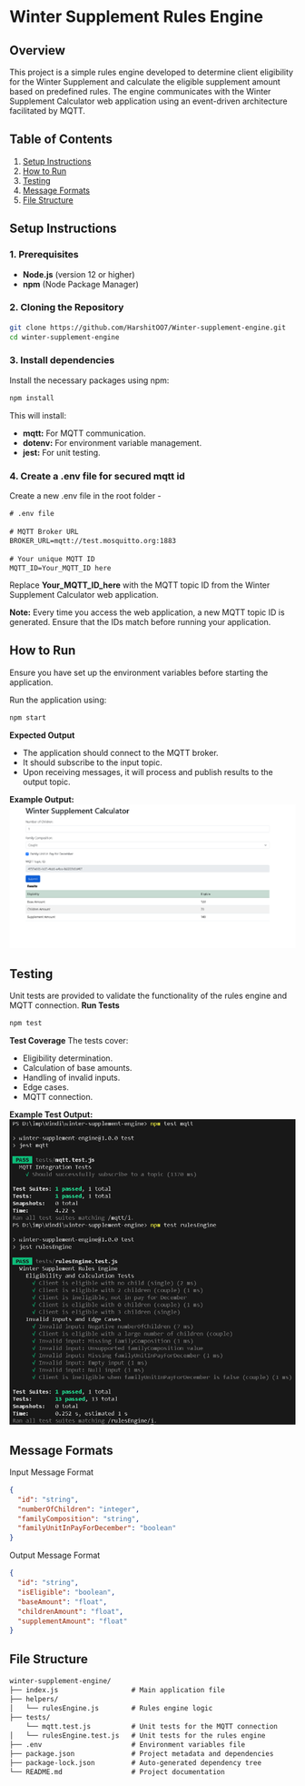 # Winter Supplement Rules Engine

## Overview

This project is a simple rules engine developed to determine client eligibility for the Winter Supplement and calculate the eligible supplement amount based on predefined rules. The engine communicates with the Winter Supplement Calculator web application using an event-driven architecture facilitated by MQTT.

## Table of Contents

1. [Setup Instructions](#setup-instructions)
2. [How to Run](#how-to-run)
3. [Testing](#testing)
4. [Message Formats](#message-formats)
5. [File Structure](#file-structure)

## Setup Instructions
### 1. Prerequisites

- **Node.js** (version 12 or higher)
- **npm** (Node Package Manager)

### 2. Cloning the Repository

```bash
git clone https://github.com/HarshitOO7/Winter-supplement-engine.git
cd winter-supplement-engine
```

### 3. Install dependencies
Install the necessary packages using npm:
```bash
npm install
```
This will install:

- **mqtt:** For MQTT communication.
- **dotenv:** For environment variable management.
- **jest:** For unit testing.

### 4. Create a .env file for secured mqtt id
Create a new .env file in the root folder -
```env
# .env file

# MQTT Broker URL
BROKER_URL=mqtt://test.mosquitto.org:1883

# Your unique MQTT ID
MQTT_ID=Your_MQTT_ID here
```
Replace **Your_MQTT_ID_here** with the MQTT topic ID from the Winter Supplement Calculator web application.

**Note:** Every time you access the web application, a new MQTT topic ID is generated. Ensure that the IDs match before running your application.


## How to Run
Ensure you have set up the environment variables before starting the application.

Run the application using:
```bash
npm start
```

**Expected Output**
- The application should connect to the MQTT broker.
- It should subscribe to the input topic.
- Upon receiving messages, it will process and publish results to the output topic.

**Example Output:**
![Example output image](public/images/output.png)

## Testing
Unit tests are provided to validate the functionality of the rules engine and MQTT connection.
**Run Tests**
```bash
npm test
```

**Test Coverage**
The tests cover:

- Eligibility determination.
- Calculation of base amounts.
- Handling of invalid inputs.
- Edge cases.
- MQTT connection.

**Example Test Output:**
![Example test output image](public/images/test.png)

## Message Formats
Input Message Format
```JSON
{
  "id": "string",              
  "numberOfChildren": "integer",
  "familyComposition": "string",  
  "familyUnitInPayForDecember": "boolean" 
}
```

Output Message Format

```JSON
{
  "id": "string",                   
  "isEligible": "boolean",        
  "baseAmount": "float",            
  "childrenAmount": "float",       
  "supplementAmount": "float"     
}

```


## File Structure
```
winter-supplement-engine/
├── index.js                  # Main application file
├── helpers/
│   └── rulesEngine.js        # Rules engine logic
├── tests/
    └── mqtt.test.js          # Unit tests for the MQTT connection
│   └── rulesEngine.test.js   # Unit tests for the rules engine
├── .env                      # Environment variables file
├── package.json              # Project metadata and dependencies
├── package-lock.json         # Auto-generated dependency tree
└── README.md                 # Project documentation
```
